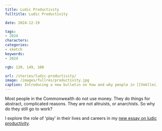 ```yaml
---
title: Ludic Productivity
fulltitle: Ludic Productivity

date: 2024-12-19

tags:
- 2024
characters:
categories:
- sketch
keywords:
- 2024

rgb: 120, 149, 100

url: /stories/ludic-productivity/
image: /images/fullres/productivity.jpg
caption: Introducing a new bulletin on how and why people in [[Vekllei]] continue to go to work.
---
```

Most people in the Commonwealth do not use money. They do things for abstract, complicated reasons. They are not altruists, or anarchists. So why do they still go to work?

I explore the role of 'play' in their lives and careers in my [new essay on ludic productivity](/bulletin/ludic-productivity/).
